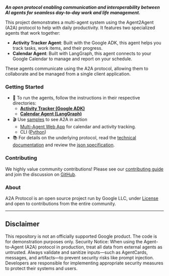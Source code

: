 **_An open protocol enabling communication and interoperability between AI agents for seamless day-to-day work and life management._**

This project demonstrates a multi-agent system using the Agent2Agent (A2A) protocol to help with daily productivity. It features two specialized agents that work together:

*   **Activity Tracker Agent**: Built with the Google ADK, this agent helps you track tasks, work items, and their progress.
*   **Calendar Agent**: Built with LangGraph, this agent connects to your Google Calendar to manage and report on your schedule.

These agents communicate using the A2A protocol, allowing them to collaborate and be managed from a single client application.

### **Getting Started**

* 🤖 To run the agents, follow the instructions in their respective directories:
    * [**Activity Tracker (Google ADK)**](/samples/python/agents/google_adk/README.md)
    * [**Calendar Agent (LangGraph)**](/samples/python/agents/langgraph/README.md)
* 🎬 Use [samples](/samples) to see A2A in action
    * [Multi-Agent Web App](/demo/README.md) for calendar and activity tracking.
    * CLI ([Python](/samples/python/hosts/cli/README.md))
* 📚 For details on the underlying protocol, read the [technical documentation](https://google.github.io/A2A/#/documentation) and review the [json specification](/specification).

### **Contributing**

We highly value community contributions! Please see our [contributing guide](CONTRIBUTING.md) and join the discussion on [GitHub](httpss://github.com/google/A2A/discussions).

### **About**

A2A Protocol is an open source project run by Google LLC, under [License](LICENSE) and open to contributions from the entire community.

---

## Disclaimer

This repository is not an officially supported Google product. The code is for demonstration purposes only.
Security Notice: When using the Agent-to-Agent (A2A) protocol in production, treat all data from external agents as untrusted. Always validate and sanitize inputs—such as AgentCards, messages, and artifacts—to prevent security risks like prompt injection. Developers are responsible for implementing appropriate security measures to protect their systems and users.
